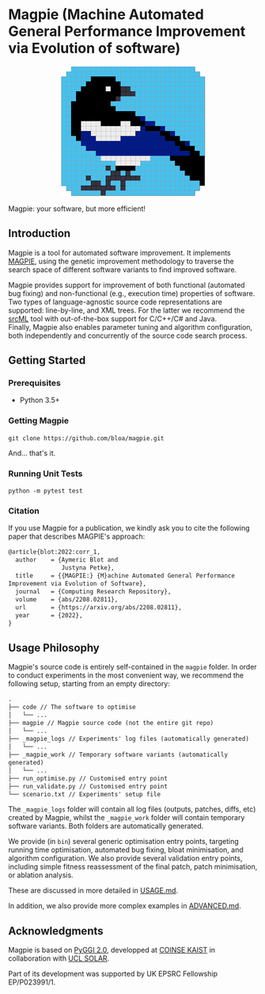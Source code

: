# Magpie (Machine Automated General Performance Improvement via Evolution of software)

<p align="center">
  <img alt="MAGPIE logo" src="./logo_magpie.png" />
</p>

Magpie: your software, but more efficient!

## Introduction

Magpie is a tool for automated software improvement.
It implements [MAGPIE](#citation), using the genetic improvement methodology to traverse the search space of different software variants to find improved software.

Magpie provides support for improvement of both functional (automated bug fixing) and non-functional (e.g., execution time) properties of software.  
Two types of language-agnostic source code representations are supported: line-by-line, and XML trees.
For the latter we recommend the [srcML](https://www.srcml.org/) tool with out-of-the-box support for C/C++/C# and Java.  
Finally, Magpie also enables parameter tuning and algorithm configuration, both independently and concurrently of the source code search process.

## Getting Started

### Prerequisites

- Python 3.5+

### Getting Magpie

    git clone https://github.com/bloa/magpie.git

And... that's it.

### Running Unit Tests

    python -m pytest test

### Citation

If you use Magpie for a publication, we kindly ask you to cite the following paper that describes MAGPIE's approach:

```
@article{blot:2022:corr_1,
  author    = {Aymeric Blot and
               Justyna Petke},
  title     = {{MAGPIE:} {M}achine Automated General Performance Improvement via Evolution of Software},
  journal   = {Computing Research Repository},
  volume    = {abs/2208.02811},
  url       = {https://arxiv.org/abs/2208.02811},
  year      = {2022},
}
```


## Usage Philosophy

Magpie's source code is entirely self-contained in the `magpie` folder.
In order to conduct experiments in the most convenient way, we recommend the following setup, starting from an empty directory:

    .
    ├── code // The software to optimise
    │   └── ...
    ├── magpie // Magpie source code (not the entire git repo)
    │   └── ...
    ├── _magpie_logs // Experiments' log files (automatically generated)
    │   └── ...
    ├── _magpie_work // Temporary software variants (automatically generated)
    │   └── ...
    ├── run_optimise.py // Customised entry point
    ├── run_validate.py // Customised entry point
    └── scenario.txt // Experiments' setup file

The `_magpie_logs` folder will contain all log files (outputs, patches, diffs, etc) created by Magpie, whilst the `_magpie_work` folder will contain temporary software variants.
Both folders are automatically generated.

We provide (in `bin`) several generic optimisation entry points, targeting running time optimisation, automated bug fixing, bloat minimisation, and algorithm configuration.
We also provide several validation entry points, including simple fitness reassessment of the final patch, patch minimisation, or ablation analysis.

These are discussed in more detailed in [USAGE.md](/USAGE.md).

In addition, we also provide more complex examples in [ADVANCED.md](/ADVANCED.md).


## Acknowledgments

Magpie is based on [PyGGI 2.0](https://github.com/coinse/pyggi), developped at [COINSE KAIST](https://coinse.kaist.ac.kr/) in collaboration with [UCL SOLAR](https://solar.cs.ucl.ac.uk/).

Part of its development was supported by UK EPSRC Fellowship EP/P023991/1.

